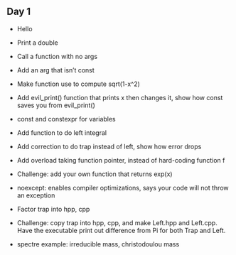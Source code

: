 ## Day 1

- Hello

- Print a double

- Call a function with no args

- Add an arg that isn’t const

- Make function use <cmath> to compute sqrt(1-x^2)

- Add evil_print() function that prints x then changes it, show how const
saves you from evil_print()

- const and constexpr for variables

- Add function to do left integral
- Add correction to do trap instead of left, show how error drops

- Add overload taking function pointer, instead of hard-coding function f

- Challenge: add your own function that returns exp(x)

- noexcept: enables compiler optimizations, says your code will not throw an exception

- Factor trap into hpp, cpp

- Challenge: copy trap into hpp, cpp, and make Left.hpp and Left.cpp. 
Have the executable print out difference from Pi for both Trap and Left.

- spectre example: irreducible mass, christodoulou mass
